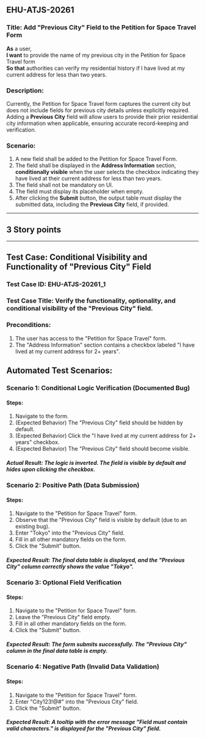 ## EHU-ATJS-20261

### Title: Add "Previous City" Field to the Petition for Space Travel Form

**As** a user,  
**I want** to provide the name of my previous city in the Petition for Space Travel form  
**So that** authorities can verify my residential history if I have lived at my current address for less than two years.

### Description:
Currently, the Petition for Space Travel form captures the current city but does not include fields for previous city details unless explicitly required. Adding a **Previous City** field will allow users to provide their prior residential city information when applicable, ensuring accurate record-keeping and verification.

### Scenario:
1. A new field shall be added to the Petition for Space Travel Form.
2. The field shall be displayed in the **Address Information** section, **conditionally visible** when the user selects the checkbox indicating they have lived at their current address for less than two years.
3. The field shall not be mandatory on UI.
4. The field must display its placeholder when empty.
5. After clicking the **Submit** button, the output table must display the submitted data, including the **Previous City** field, if provided.

---
## 3 Story points

---
## Test Case: Conditional Visibility and Functionality of "Previous City" Field
### Test Case ID: EHU-ATJS-20261_1
### Test Case Title: Verify the functionality, optionality, and conditional visibility of the "Previous City" field.

### Preconditions:
1. The user has access to the "Petition for Space Travel" form. 
2. The "Address Information" section contains a checkbox labeled "I have lived at my current address for 2+ years".

## Automated Test Scenarios:

### Scenario 1: Conditional Logic Verification (Documented Bug)

#### Steps:

1. Navigate to the form.
2. (Expected Behavior) The "Previous City" field should be hidden by default.
3. (Expected Behavior) Click the "I have lived at my current address for 2+ years" checkbox.
4. (Expected Behavior) The "Previous City" field should become visible.

##### Actual Result: The logic is inverted. The field is visible by default and hides upon clicking the checkbox.

### Scenario 2: Positive Path (Data Submission)

#### Steps:

1. Navigate to the "Petition for Space Travel" form. 
2. Observe that the "Previous City" field is visible by default (due to an existing bug). 
3. Enter "Tokyo" into the "Previous City" field. 
4. Fill in all other mandatory fields on the form. 
5. Click the "Submit" button.

##### Expected Result: The final data table is displayed, and the "Previous City" column correctly shows the value "Tokyo".

### Scenario 3: Optional Field Verification

#### Steps:

1. Navigate to the "Petition for Space Travel" form. 
2. Leave the "Previous City" field empty. 
3. Fill in all other mandatory fields on the form. 
4. Click the "Submit" button.

##### Expected Result: The form submits successfully. The "Previous City" column in the final data table is empty.

### Scenario 4: Negative Path (Invalid Data Validation)

#### Steps:

1. Navigate to the "Petition for Space Travel" form.
2. Enter "City123!@#" into the "Previous City" field.
3. Click the "Submit" button.

##### Expected Result: A tooltip with the error message "Field must contain valid characters." is displayed for the "Previous City" field.
